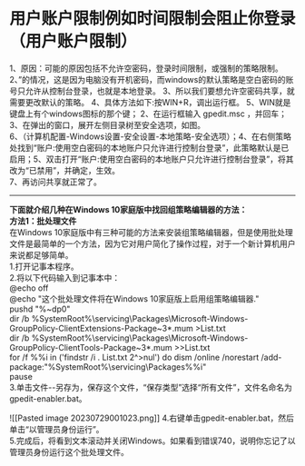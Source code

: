 # 用户账户限制例如时间限制会阻止你登录（用户账户限制）
1、原因：可能的原因包括不允许空密码，登录时间限制，或强制的策略限制。
2、”的情况，这是因为电脑没有开机密码，而windows的默认策略是空白密码的账号只允许从控制台登录，也就是本地登录。
3、所以我们要想允许空密码共享，就需要更改默认的策略。
4、具体方法如下:按WIN+R，调出运行框。
5、WIN就是键盘上有个windows图标的那个键；
2、在运行框输入 gpedit.msc ，并回车；3、在弹出的窗口，展开左侧目录树至安全选项，如图。<br />6、（计算机配置-Windows设置-安全设置-本地策略-安全选项）；4、在右侧策略处找到“账户:使用空白密码的本地账户只允许进行控制台登录”，此策略默认是已启用；5、双击打开“账户:使用空白密码的本地账户只允许进行控制台登录”，将其改为“已禁用”，并确定，生效。<br />7、再访问共享就正常了。



---------------------------------------------



**下面就介绍几种在Windows 10家庭版中找回组策略编辑器的方法：**<br />**方法1：批处理文件**<br />在Windows 10家庭版中有三种可能的方法来安装组策略编辑器，但是使用批处理文件是最简单的一个方法，因为它对用户简化了操作过程，对于一个新计算机用户来说都足够简单。<br />1.打开记事本程序。<br />2.将以下代码输入到记事本中：<br />@echo off<br />@echo "这个批处理文件将在Windows 10家庭版上启用组策略编辑器."<br />pushd "%~dp0"<br />dir /b %SystemRoot%\servicing\Packages\Microsoft-Windows-GroupPolicy-ClientExtensions-Package~3*.mum >List.txt<br />dir /b %SystemRoot%\servicing\Packages\Microsoft-Windows-GroupPolicy-ClientTools-Package~3*.mum >>List.txt<br />for /f %%i in ('findstr /i . List.txt 2^>nul') do dism /online /norestart /add-package:"%SystemRoot%\servicing\Packages\%%i"<br />pause<br />3.单击文件--另存为，保存这个文件，“保存类型”选择“所有文件”，文件名命名为gpedit-enabler.bat。

![[Pasted image 20230729001023.png]]
4.右键单击gpedit-enabler.bat，然后单击“以管理员身份运行”。<br />5.完成后，将看到文本滚动并关闭Windows。如果看到错误740，说明你忘记了以管理员身份运行这个批处理文件。

